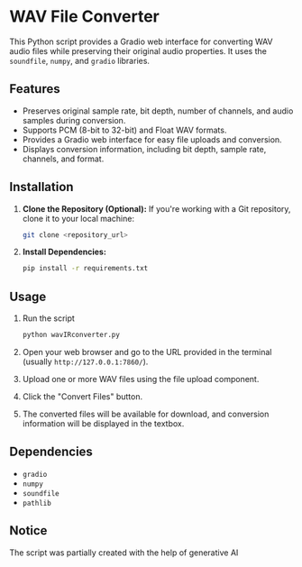 # WAV File Converter

This Python script provides a Gradio web interface for converting WAV audio files while preserving their original audio properties. It uses the `soundfile`, `numpy`, and `gradio` libraries.

## Features

*   Preserves original sample rate, bit depth, number of channels, and audio samples during conversion.
*   Supports PCM (8-bit to 32-bit) and Float WAV formats.
*   Provides a Gradio web interface for easy file uploads and conversion.
*   Displays conversion information, including bit depth, sample rate, channels, and format.

## Installation

1.  **Clone the Repository (Optional):** If you're working with a Git repository, clone it to your local machine:

    ```bash
    git clone <repository_url>
    ```

2.  **Install Dependencies:**

    ```bash
    pip install -r requirements.txt
    ```

## Usage
1. Run the script
    ```bash
    python wavIRconverter.py 
    ```

2.  Open your web browser and go to the URL provided in the terminal (usually `http://127.0.0.1:7860/`).

3. Upload one or more WAV files using the file upload component.

4.  Click the "Convert Files" button.

5.  The converted files will be available for download, and conversion information will be displayed in the textbox.

## Dependencies

*   `gradio`
*   `numpy`
*   `soundfile`
*   `pathlib`

## Notice
The script was partially created with the help of generative AI
